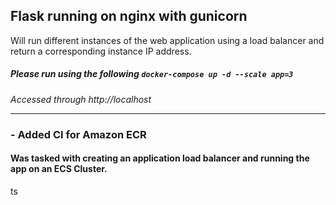 ## Flask running on nginx with gunicorn

Will run different instances of the web application using a load balancer and return a corresponding instance IP address.
##### Please run using the following `docker-compose up -d --scale app=3`
*Accessed through http://localhost*


<hr>

### -  Added CI for Amazon ECR
#### Was tasked with creating an application load balancer and running the app on an ECS Cluster.
ts
